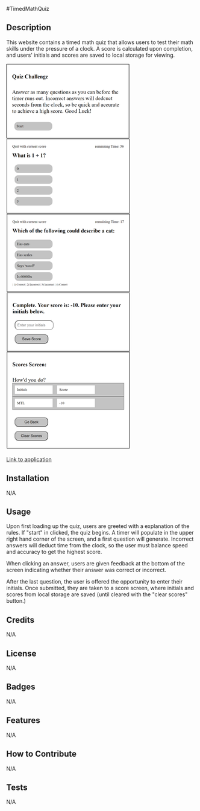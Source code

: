 #TimedMathQuiz

## Description

This website contains a timed math quiz that allows users to test their math skills under the pressure of a clock. A score is calculated upon completion, and users' initials and scores are saved to local storage for viewing. 

![Screenshot of application](ScreenShot.png)

[Link to application](https://leex3683.github.io/TimedMathQuiz)

## Installation

N/A

## Usage

Upon first loading up the quiz, users are greeted with a explanation of the rules. If "start" in clicked, the quiz begins. A timer will populate in the upper right hand corner of the screen, and a first question will generate.  Incorrect answers will deduct time from the clock, so the user must balance speed and accuracy to get the highest score.

When clicking an answer, users are given feedback at the bottom of the screen indicating whether their answer was correct or incorrect.

After the last question, the user is offered the opportunity to enter their initials. Once submitted, they are taken to a score screen, where initials and scores from local storage are saved (until cleared with the "clear scores" button.)


## Credits

N/A

## License

N/A

## Badges

N/A

## Features

N/A

## How to Contribute

N/A

## Tests

N/A